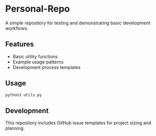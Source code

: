 # Personal-Repo

A simple repository for testing and demonstrating basic development workflows.

## Features

- Basic utility functions
- Example usage patterns
- Development process templates

## Usage

```bash
python3 utils.py
```

## Development

This repository includes GitHub issue templates for project sizing and planning.